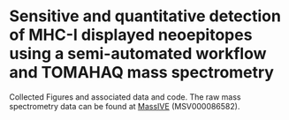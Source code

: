# Sensitive and quantitative detection of MHC-I displayed neoepitopes using a semi-automated workflow and TOMAHAQ mass spectrometry
Collected Figures and associated data and code.
The raw mass spectrometry data can be found at [MassIVE](https://massive.ucsd.edu/ProteoSAFe/static/massive.jsp) (MSV000086582).
